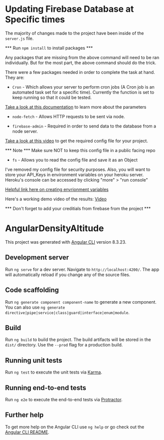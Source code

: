 # Updating Firebase Database at Specific times
The majority of changes made to the project have been inside of the `server.js` file. 

*** Run `npm install` to install packages ***

Any packages that are missing from the above command will need to be ran individually. But for the most part, the above command should do the trick.

There were a few packages needed in order to complete the task at hand. They are:
- `Cron` - Which allows your server to perform cron jobs (A Cron job is an automated task set for a specific time). Currently the function is set to keep running so that it could be tested.

<a href="https://www.npmjs.com/package/node-cron">Take a look at this documentation</a> to learn more about the parameters

- `node-fetch` - Allows HTTP requests to be sent via node. 

- `firebase-admin` - Required in order to send data to the database from a node server. 

<a href="https://www.youtube.com/watch?v=Z87OZtIYC_0">Take a look at this video</a> to get the required config file for your project. 

*** Note *** Make sure NOT to keep this config file in a public facing repo 

-  `fs` - Allows you to read the config file and save it as an Object

I've removed my config file for security purposes. Also, you will want to store your API_Keys in environment variables on your heroku server. Heroku's console can be accessed by clicking "more" > "run console"

<a href="https://www.digitalocean.com/community/tutorials/how-to-read-and-set-environmental-and-shell-variables-on-a-linux-vps">Helpful link here on creating envrionment variables</a>

Here's a working demo video of the results:
<a href="https://zoom.us/rec/share/wv5uPoPo9F9ObJ2R9GyEGYcxILz9aaa813Ua_PELzhqcHgYVCCUqrGCHRq1QsM6h?startTime=1582352080000"> Video </a>

*** Don't forget to add your creditials from firebase from the project ***


# AngularDensityAltitude

This project was generated with [Angular CLI](https://github.com/angular/angular-cli) version 8.3.23.

## Development server

Run `ng serve` for a dev server. Navigate to `http://localhost:4200/`. The app will automatically reload if you change any of the source files.

## Code scaffolding

Run `ng generate component component-name` to generate a new component. You can also use `ng generate directive|pipe|service|class|guard|interface|enum|module`.

## Build

Run `ng build` to build the project. The build artifacts will be stored in the `dist/` directory. Use the `--prod` flag for a production build.

## Running unit tests

Run `ng test` to execute the unit tests via [Karma](https://karma-runner.github.io).

## Running end-to-end tests

Run `ng e2e` to execute the end-to-end tests via [Protractor](http://www.protractortest.org/).

## Further help

To get more help on the Angular CLI use `ng help` or go check out the [Angular CLI README](https://github.com/angular/angular-cli/blob/master/README.md).
